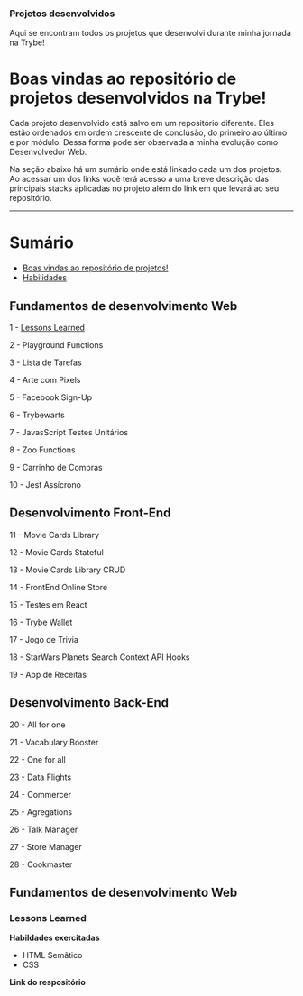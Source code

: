 ### Projetos desenvolvidos

Aqui se encontram todos os projetos que desenvolvi durante minha jornada na Trybe!

# Boas vindas ao repositório de projetos desenvolvidos na Trybe!

Cada projeto desenvolvido está salvo em um repositório diferente. Eles estão ordenados em ordem crescente de conclusão, do primeiro ao último e por módulo. Dessa forma pode ser observada a minha evolução como Desenvolvedor Web.

Na seção abaixo há um sumário onde está linkado cada um dos projetos. Ao acessar um dos links você terá acesso a uma breve descrição das principais stacks aplicadas no projeto além do link em que levará ao seu repositório.

---

# Sumário

- [Boas vindas ao repositório de projetos!](#Boas-vindas-ao-repositório-de-projetos-desenvolvidos-na-Trybe)
- [Habilidades](#boas)

## Fundamentos de desenvolvimento Web

1 - [Lessons Learned](#Lessons-Learned)

2 - Playground Functions

3 - Lista de Tarefas

4 - Arte com Pixels

5 - Facebook Sign-Up

6 - Trybewarts

7 - JavasScript Testes Unitários

8 - Zoo Functions

9 - Carrinho de Compras

10 - Jest Assícrono

## Desenvolvimento Front-End

11 - Movie Cards Library

12 - Movie Cards Stateful

13 - Movie Cards Library CRUD

14 - FrontEnd Online Store

15 - Testes em React

16 - Trybe Wallet

17 - Jogo de Trivia

18 - StarWars Planets Search Context API Hooks

19 - App de Receitas

## Desenvolvimento Back-End

20 - All for one

21 - Vacabulary Booster

22 - One for all

23 - Data Flights

24 - Commercer

25 - Agregations 

26 - Talk Manager

27 - Store Manager

28 - Cookmaster

## Fundamentos de desenvolvimento Web
### Lessons Learned

**Habildades exercitadas**
- HTML Semâtico
- CSS

**Link do respositório**




